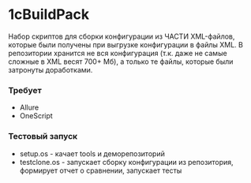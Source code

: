 # 1cBuildPack #

Набор скриптов для сборки конфигурации из ЧАСТИ XML-файлов, которые были получены при выгрузке конфигурации в файлы XML. В репозитории хранится не вся конфигурация (т.к. даже не самые сложные в XML весят 700+ Мб), а только те файлы, которые были затронуты доработками.

### Требует ###

* Allure
* OneScript

### Тестовый запуск ###

* setup.os - качает tools и деморепозиторий
* testclone.os - запускает сборку конфигурации из репозитория, формирует отчет о сравнении, запускает тесты
